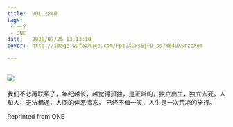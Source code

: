 ```yaml
---
title:	VOL.2849
tags:
 - 一个
 - ONE
date:	2020/07/25 13:13:10
cover:	http://image.wufazhuce.com/FptGXCxs5jFO_ss7W64UXSrzcXom

---
```

![](http://image.wufazhuce.com/FptGXCxs5jFO_ss7W64UXSrzcXom)
---

我们不必再联系了，年纪越长，越觉得孤独，是正常的，独立出生，独立去死。人和人，无法相通，人间的佳恶情态， 已经不值一笑，人生是一次荒凉的旅行。
 
Reprinted from ONE
